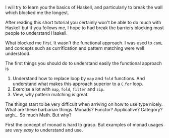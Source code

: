 I will try to learn you the basics of Haskell,
and particularly to break the wall which blocked me the longest.

After reading this short tutorial you certainly won't be able to do much with Haskell but if you follows me, I hope to had break the barriers blocking most people to understand Haskell.

What blocked me first. It wasn't the functional approach. I was used to `camL` and concepts such as currification and pattern matching were well understood.

The first things you should do to understand easily the functional approach is

1. Understand how to replace loop by `map` and `fold` functions. And understand what makes this approach superior to a `C` `for` loop.
2. Exercise a lot with `map`, `fold`, `filter` and `zip`.
3. View, why pattern matching is great.

The things start to be very difficult when arriving on how to use type nicely.
What are these barbarian things. Monads? Functor? Applicative? Category? argh... So much Math. But why?

First the concept of monad is hard to grasp. But examples of monad usages are _very easy_ to understand and use.

